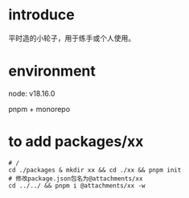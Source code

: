 # introduce

平时造的小轮子，用于练手或个人使用。

# environment

node: v18.16.0

pnpm + monorepo

# to add packages/xx
```shell
# /
cd ./packages & mkdir xx && cd ./xx && pnpm init
# 修改package.json包名为@attachments/xx
cd ../../ && pnpm i @attachments/xx -w
```
